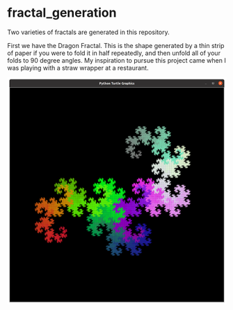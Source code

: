 # fractal_generation
Two varieties of fractals are generated in this repository.

First we have the Dragon Fractal. This is the shape generated by a thin strip of paper if you were to fold it in half repeatedly, and then unfold all of your folds to 90 degree angles. My inspiration to pursue this project came when I was playing with a straw wrapper at a restaurant.

![Alt text](raw_images/dragon_fractal_3.png?raw=true "Title")
